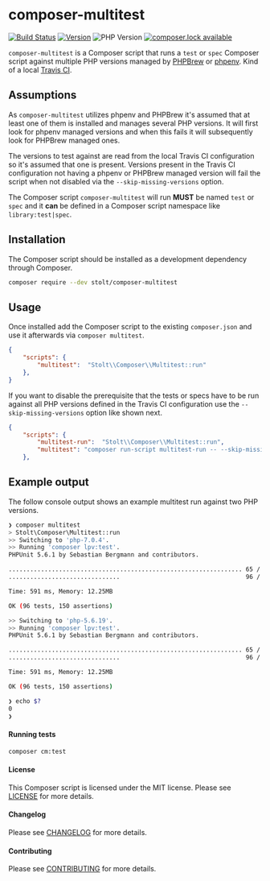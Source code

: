 # composer-multitest
[![Build Status](https://secure.travis-ci.org/raphaelstolt/composer-multitest.png)](http://travis-ci.org/raphaelstolt/composer-multitest)
[![Version](http://img.shields.io/packagist/v/stolt/composer-multitest.svg?style=flat)](https://packagist.org/packages/stolt/composer-multitest)
![PHP Version](http://img.shields.io/badge/php-5.6+-ff69b4.svg)
[![composer.lock available](https://poser.pugx.org/stolt/composer-multitest/composerlock)](https://packagist.org/packages/stolt/composer-multitest)

`composer-multitest` is a Composer script that runs a `test` or `spec` Composer script against multiple PHP versions managed by [PHPBrew](https://github.com/phpbrew) or [phpenv](https://github.com/phpenv/phpenv). Kind of a local [Travis CI](https://travis-ci.org/).

## Assumptions
As `composer-multitest` utilizes phpenv and PHPBrew it's assumed that at least one of them is installed and manages several PHP versions. It will first look for phpenv managed versions and when this fails it will subsequently look for PHPBrew managed ones.

The versions to test against are read from the local Travis CI configuration so it's assumed that one is present. Versions present in the Travis CI configuration not having a phpenv or PHPBrew managed version will fail the script when not disabled via the `--skip-missing-versions` option.

The Composer script `composer-multitest` will run __MUST__ be named `test` or `spec` and it __can__ be defined in a Composer script namespace like `library:test|spec`.

## Installation
The Composer script should be installed as a development dependency through Composer.

``` bash
composer require --dev stolt/composer-multitest
```

## Usage
Once installed add the Composer script to the existing `composer.json` and use it afterwards via `composer multitest`.

``` json
{
    "scripts": {
        "multitest":  "Stolt\\Composer\\Multitest::run"
    },
}
```

If you want to disable the prerequisite that the tests or specs have to be run against all PHP versions defined in the Travis CI configuration use the `--skip-missing-versions` option like shown next.

``` json
{
    "scripts": {
        "multitest-run":  "Stolt\\Composer\\Multitest::run",
        "multitest": "composer run-script multitest-run -- --skip-missing-versions"
    },
```

## Example output
The follow console output shows an example multitest run against two PHP versions.
``` bash
❯ composer multitest
> Stolt\Composer\Multitest::run
>> Switching to 'php-7.0.4'.
>> Running 'composer lpv:test'.
PHPUnit 5.6.1 by Sebastian Bergmann and contributors.

................................................................. 65 / 96 ( 67%)
...............................                                   96 / 96 (100%)

Time: 591 ms, Memory: 12.25MB

OK (96 tests, 150 assertions)

>> Switching to 'php-5.6.19'.
>> Running 'composer lpv:test'.
PHPUnit 5.6.1 by Sebastian Bergmann and contributors.

................................................................. 65 / 96 ( 67%)
...............................                                   96 / 96 (100%)

Time: 591 ms, Memory: 12.25MB

OK (96 tests, 150 assertions)

❯ echo $?
0
❯
```

#### Running tests
``` bash
composer cm:test
```

#### License
This Composer script is licensed under the MIT license. Please see [LICENSE](LICENSE.md) for more details.

#### Changelog
Please see [CHANGELOG](CHANGELOG.md) for more details.

#### Contributing
Please see [CONTRIBUTING](.github/CONTRIBUTING.md) for more details.
